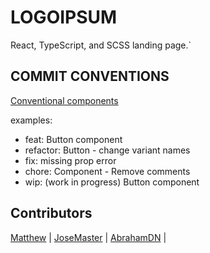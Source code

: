 # LOGOIPSUM

 <!-- ![screenshot](image_url) -->

React, TypeScript, and SCSS landing page.`

<!-- [Live preview](public_url) -->

## COMMIT CONVENTIONS

[Conventional components](https://www.conventionalcommits.org/en/v1.0.0/)

examples:

- feat: Button component
- refactor: Button - change variant names
- fix: missing prop error
- chore: Component - Remove comments
- wip: (work in progress) Button component

## Contributors

[Matthew](https://github.com/Matthew-Nicholson) |
[JoseMaster](https://github.com/innorbitx) |
[AbrahamDN](https://github.com/AbrahamDN) |
